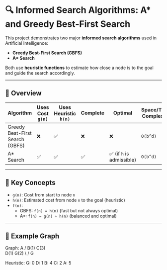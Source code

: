 # 🔍 Informed Search Algorithms: A* and Greedy Best-First Search

This project demonstrates two major **informed search algorithms** used in Artificial Intelligence:  
- **Greedy Best-First Search (GBFS)**
- **A\* Search**

Both use **heuristic functions** to estimate how close a node is to the goal and guide the search accordingly.

---

## 📌 Overview

| Algorithm | Uses Cost `g(n)` | Uses Heuristic `h(n)` | Complete | Optimal | Space/Time Complexity |
|-----------|------------------|------------------------|----------|---------|------------------------|
| Greedy Best-First Search (GBFS) | ❌ | ✅ | ❌ | ❌ | `O(b^d)` |
| A\* Search | ✅ | ✅ | ✅ | ✅ (if `h` is admissible) | `O(b^d)` |

---

## 🧠 Key Concepts

- `g(n)`: Cost from start to node `n`
- `h(n)`: Estimated cost from node `n` to the goal (heuristic)
- `f(n)`:
  - GBFS: `f(n) = h(n)` (fast but not always optimal)
  - A\*: `f(n) = g(n) + h(n)` (balanced and optimal)

---

## 🚀 Example Graph

Graph:
A
/
B(1) C(3)
\
D(1) G(2)
\ /
G

Heuristic:
G: 0
D: 1
B: 4
C: 2
A: 5
